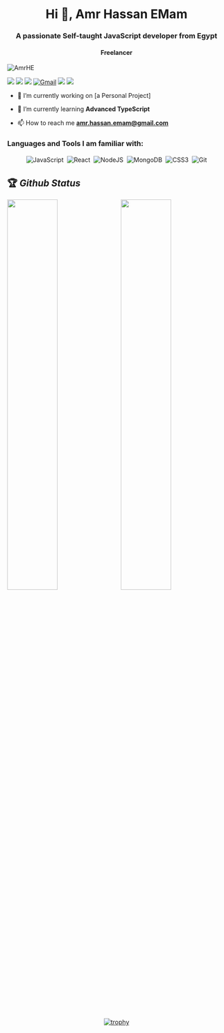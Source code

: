 <h1 align="center">Hi 👋, Amr Hassan EMam</h1>
<h3 align="center">A passionate Self-taught JavaScript developer from Egypt</h3>
<h4 align="center">Freelancer</h4>

<p align="left"> <img src="https://komarev.com/ghpvc/?username=AmrHE&label=Profile%20views&color=0e75b6&style=flat" alt="AmrHE" /> </p>


[<img src="https://img.shields.io/twitter/follow/sumit_zip?logo=twitter&style=for-the-badge" />](https://twitter.com/sumit_zip)
 [<img src="https://img.shields.io/youtube/channel/views/UClW8d1f5m0QAE_Ig024EP6A?logo=youtube&style=for-the-badge">](https://www.youtube.com/c/BackbenchCoder)
[<img src="https://img.shields.io/github/followers/AmrHE?logo=github&style=for-the-badge&logoColor=white">](https://github.com/AmrHE)
[<img alt="Gmail" src="https://img.shields.io/badge/Gmail-D14836?style=for-the-badge&logo=gmail&logoColor=white" />](mailto:amr.hassan.emam@gmail.com)
[<img src="https://img.shields.io/badge/linkedin-%230077B5.svg?&style=for-the-badge&logo=linkedin&logoColor=white">](https://www.linkedin.com/in/code-sumit/)
[<img src="https://img.shields.io/badge/Portfolio-%23000000.svg?&style=for-the-badge">](https://sumitdey.tech)


- 🔭 I’m currently working on [a Personal Project]

- 🌱 I’m currently learning **Advanced TypeScript**
<!-- TODO -->
<!-- - 👨‍💻 All of my projects are available at [sumitdey.tech](https://sumitdey.tech) -->
<!-- - 📄 The project that got me my current job, without being interview : [Sumit-Job](https://sumit-job.vercel.app) -->

- 📫 How to reach me **amr.hassan.emam@gmail.com**

<h3 align="left">Languages and Tools I am familiar with:</h3>

<p align="center">

<img alt="JavaScript" src="https://img.shields.io/badge/javascript%20-%23323330.svg?&style=for-the-badge&logo=javascript&logoColor=%23F7DF1E" style="margin:2px;"/>
<img alt="React" src="https://img.shields.io/badge/react%20-%2320232a.svg?&style=for-the-badge&logo=react&logoColor=%2361DAFB" style="margin:2px;"/>
<img alt="NodeJS" src="https://img.shields.io/badge/node.js%20-%2343853D.svg?&style=for-the-badge&logo=node.js&logoColor=white" style="margin:2px;"/>
<img alt="MongoDB" src ="https://img.shields.io/badge/MongoDB-%234ea94b.svg?&style=for-the-badge&logo=mongodb&logoColor=white" style="margin:2px;"/>
<img alt="CSS3" src="https://img.shields.io/badge/css3%20-%231572B6.svg?&style=for-the-badge&logo=css3&logoColor=white" style="margin:2px;"/>
<img alt="Git" src="https://img.shields.io/badge/git%20-%23F05033.svg?&style=for-the-badge&logo=git&logoColor=white" style="margin:2px;"/>

<!-- <img alt="Bootstrap" src="https://img.shields.io/badge/bootstrap%20-%23563D7C.svg?&style=for-the-badge&logo=bootstrap&logoColor=white" style="margin:2px;"/> -->
<!-- <img alt="Python" src="https://img.shields.io/badge/python%20-%2314354C.svg?&style=for-the-badge&logo=python&logoColor=white" style="margin:2px;"/> -->
<br/>
</p>

## 🏆 *Github Status*

<img  src="https://github-readme-stats.vercel.app/api?username=AmrHE&show_icons=true&hide_border=true&theme=dark" width="48%" align="right" >
<img  src="https://github-readme-streak-stats.herokuapp.com/?user=AmrHE&theme=dark" width="48%" >
<br>
<div align="center">

[![trophy](https://github-profile-trophy.vercel.app/?username=AmrHE&rank=S,AAA,AA,A&theme=juicyfresh&margin-w=15)](https://github.com/ryo-ma/github-profile-trophy)
</div>
